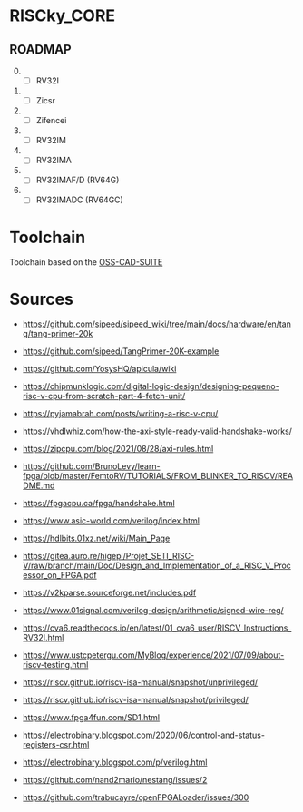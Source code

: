 # RISCky_CORE

## ROADMAP

0. - [ ] RV32I
2. - [ ] Zicsr
3. - [ ] Zifencei
4. - [ ] RV32IM
5. - [ ] RV32IMA
6. - [ ] RV32IMAF/D (RV64G)
8. - [ ] RV32IMADC (RV64GC)

# Toolchain

Toolchain based on the [OSS-CAD-SUITE](https://github.com/YosysHQ/oss-cad-suite-build)

# Sources

- https://github.com/sipeed/sipeed_wiki/tree/main/docs/hardware/en/tang/tang-primer-20k
- https://github.com/sipeed/TangPrimer-20K-example
- https://github.com/YosysHQ/apicula/wiki
- https://chipmunklogic.com/digital-logic-design/designing-pequeno-risc-v-cpu-from-scratch-part-4-fetch-unit/
- https://pyjamabrah.com/posts/writing-a-risc-v-cpu/
- https://vhdlwhiz.com/how-the-axi-style-ready-valid-handshake-works/
- https://zipcpu.com/blog/2021/08/28/axi-rules.html
- https://github.com/BrunoLevy/learn-fpga/blob/master/FemtoRV/TUTORIALS/FROM_BLINKER_TO_RISCV/README.md
- https://fpgacpu.ca/fpga/handshake.html
- https://www.asic-world.com/verilog/index.html
- https://hdlbits.01xz.net/wiki/Main_Page
- https://gitea.auro.re/higepi/Projet_SETI_RISC-V/raw/branch/main/Doc/Design_and_Implementation_of_a_RISC_V_Processor_on_FPGA.pdf
- https://v2kparse.sourceforge.net/includes.pdf
- https://www.01signal.com/verilog-design/arithmetic/signed-wire-reg/
- https://cva6.readthedocs.io/en/latest/01_cva6_user/RISCV_Instructions_RV32I.html
- https://www.ustcpetergu.com/MyBlog/experience/2021/07/09/about-riscv-testing.html
- https://riscv.github.io/riscv-isa-manual/snapshot/unprivileged/
- https://riscv.github.io/riscv-isa-manual/snapshot/privileged/
- https://www.fpga4fun.com/SD1.html
- https://electrobinary.blogspot.com/2020/06/control-and-status-registers-csr.html
- https://electrobinary.blogspot.com/p/verilog.html


- https://github.com/nand2mario/nestang/issues/2
- https://github.com/trabucayre/openFPGALoader/issues/300